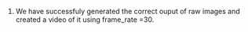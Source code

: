 1. We have successfuly generated the correct ouput of raw images and created a video  of it using frame_rate =30.
